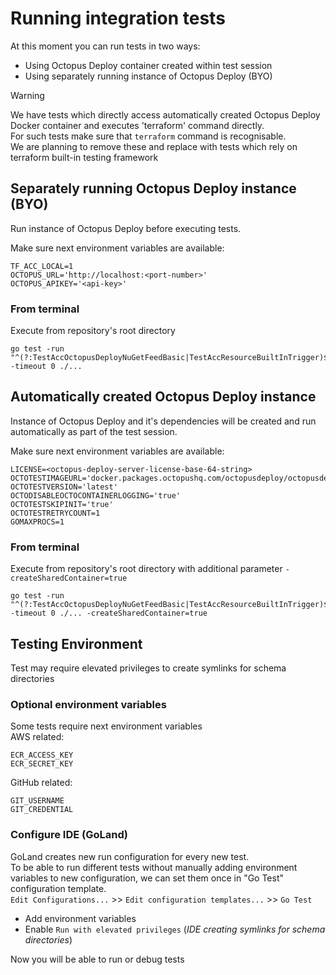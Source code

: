 ﻿# Running integration tests

At this moment you can run tests in two ways:
- Using Octopus Deploy container created within test session
- Using separately running instance of Octopus Deploy (BYO)

> [!WARNING]
> We have tests which directly access automatically created Octopus Deploy Docker container and executes 'terraform' command directly.  
> For such tests make sure that `terraform` command is recognisable.  
> We are planning to remove these and replace with tests which rely on terraform built-in testing framework

## Separately running Octopus Deploy instance (BYO)

Run instance of Octopus Deploy before executing tests.

Make sure next environment variables are available:
```
TF_ACC_LOCAL=1
OCTOPUS_URL='http://localhost:<port-number>'
OCTOPUS_APIKEY='<api-key>'
```

### From terminal
Execute from repository's root directory
```
go test -run "^(?:TestAccOctopusDeployNuGetFeedBasic|TestAccResourceBuiltInTrigger)$" -timeout 0 ./...
```

## Automatically created Octopus Deploy instance

Instance of Octopus Deploy and it's dependencies will be created and run automatically as part of the test session.  

Make sure next environment variables are available:

```
LICENSE=<octopus-deploy-server-license-base-64-string>
OCTOTESTIMAGEURL='docker.packages.octopushq.com/octopusdeploy/octopusdeploy'
OCTOTESTVERSION='latest'
OCTODISABLEOCTOCONTAINERLOGGING='true'
OCTOTESTSKIPINIT='true'
OCTOTESTRETRYCOUNT=1
GOMAXPROCS=1
```

### From terminal
Execute from repository's root directory with additional parameter `-createSharedContainer=true`
```
go test -run "^(?:TestAccOctopusDeployNuGetFeedBasic|TestAccResourceBuiltInTrigger)$" -timeout 0 ./... -createSharedContainer=true
```

## Testing Environment
Test may require elevated privileges to create symlinks for schema directories

### Optional environment variables
Some tests require next environment variables    
AWS related:
```
ECR_ACCESS_KEY
ECR_SECRET_KEY
```
GitHub related:
```
GIT_USERNAME
GIT_CREDENTIAL
```

### Configure IDE (GoLand)
GoLand creates new run configuration for every new test.  
To be able to run different tests without manually adding environment variables to new configuration, we can set them once in "Go Test" configuration template.   
`Edit Configurations...` >> `Edit configuration templates...` >> `Go Test`

- Add environment variables
- Enable `Run with elevated privileges` (_IDE creating symlinks for schema directories_)

Now you will be able to run or debug tests

